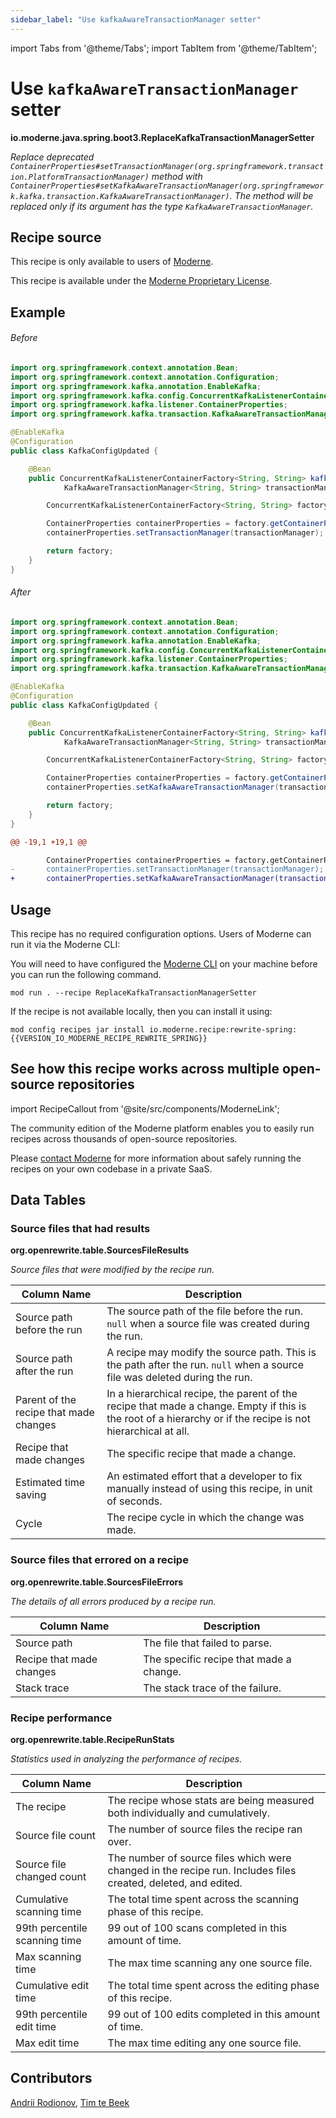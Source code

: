 ```yaml
---
sidebar_label: "Use kafkaAwareTransactionManager setter"
---
```


import Tabs from '@theme/Tabs';
import TabItem from '@theme/TabItem';

# Use `kafkaAwareTransactionManager` setter

**io.moderne.java.spring.boot3.ReplaceKafkaTransactionManagerSetter**

_Replace deprecated `ContainerProperties#setTransactionManager(org.springframework.transaction.PlatformTransactionManager)` method with `ContainerProperties#setKafkaAwareTransactionManager(org.springframework.kafka.transaction.KafkaAwareTransactionManager)`. The method will be replaced only if its argument has the type `KafkaAwareTransactionManager`._

## Recipe source

This recipe is only available to users of [Moderne](https://docs.moderne.io/).


This recipe is available under the [Moderne Proprietary License](https://docs.moderne.io/licensing/overview).

## Example


<Tabs groupId="beforeAfter">
<TabItem value="java" label="java">


###### Before
```java
import org.springframework.context.annotation.Bean;
import org.springframework.context.annotation.Configuration;
import org.springframework.kafka.annotation.EnableKafka;
import org.springframework.kafka.config.ConcurrentKafkaListenerContainerFactory;
import org.springframework.kafka.listener.ContainerProperties;
import org.springframework.kafka.transaction.KafkaAwareTransactionManager;

@EnableKafka
@Configuration
public class KafkaConfigUpdated {

    @Bean
    public ConcurrentKafkaListenerContainerFactory<String, String> kafkaListenerContainerFactory(
            KafkaAwareTransactionManager<String, String> transactionManager) {

        ConcurrentKafkaListenerContainerFactory<String, String> factory = new ConcurrentKafkaListenerContainerFactory<>();

        ContainerProperties containerProperties = factory.getContainerProperties();
        containerProperties.setTransactionManager(transactionManager);

        return factory;
    }
}
```

###### After
```java
import org.springframework.context.annotation.Bean;
import org.springframework.context.annotation.Configuration;
import org.springframework.kafka.annotation.EnableKafka;
import org.springframework.kafka.config.ConcurrentKafkaListenerContainerFactory;
import org.springframework.kafka.listener.ContainerProperties;
import org.springframework.kafka.transaction.KafkaAwareTransactionManager;

@EnableKafka
@Configuration
public class KafkaConfigUpdated {

    @Bean
    public ConcurrentKafkaListenerContainerFactory<String, String> kafkaListenerContainerFactory(
            KafkaAwareTransactionManager<String, String> transactionManager) {

        ConcurrentKafkaListenerContainerFactory<String, String> factory = new ConcurrentKafkaListenerContainerFactory<>();

        ContainerProperties containerProperties = factory.getContainerProperties();
        containerProperties.setKafkaAwareTransactionManager(transactionManager);

        return factory;
    }
}
```

</TabItem>
<TabItem value="diff" label="Diff" >

```diff
@@ -19,1 +19,1 @@

        ContainerProperties containerProperties = factory.getContainerProperties();
-       containerProperties.setTransactionManager(transactionManager);
+       containerProperties.setKafkaAwareTransactionManager(transactionManager);

```
</TabItem>
</Tabs>


## Usage

This recipe has no required configuration options. Users of Moderne can run it via the Moderne CLI:
<Tabs groupId="projectType">


<TabItem value="moderne-cli" label="Moderne CLI">

You will need to have configured the [Moderne CLI](https://docs.moderne.io/user-documentation/moderne-cli/getting-started/cli-intro) on your machine before you can run the following command.

```shell title="shell"
mod run . --recipe ReplaceKafkaTransactionManagerSetter
```

If the recipe is not available locally, then you can install it using:
```shell
mod config recipes jar install io.moderne.recipe:rewrite-spring:{{VERSION_IO_MODERNE_RECIPE_REWRITE_SPRING}}
```
</TabItem>
</Tabs>

## See how this recipe works across multiple open-source repositories

import RecipeCallout from '@site/src/components/ModerneLink';

<RecipeCallout link="https://app.moderne.io/recipes/io.moderne.java.spring.boot3.ReplaceKafkaTransactionManagerSetter" />

The community edition of the Moderne platform enables you to easily run recipes across thousands of open-source repositories.

Please [contact Moderne](https://moderne.io/product) for more information about safely running the recipes on your own codebase in a private SaaS.
## Data Tables

<Tabs groupId="data-tables">
<TabItem value="org.openrewrite.table.SourcesFileResults" label="SourcesFileResults">

### Source files that had results
**org.openrewrite.table.SourcesFileResults**

_Source files that were modified by the recipe run._

| Column Name | Description |
| ----------- | ----------- |
| Source path before the run | The source path of the file before the run. `null` when a source file was created during the run. |
| Source path after the run | A recipe may modify the source path. This is the path after the run. `null` when a source file was deleted during the run. |
| Parent of the recipe that made changes | In a hierarchical recipe, the parent of the recipe that made a change. Empty if this is the root of a hierarchy or if the recipe is not hierarchical at all. |
| Recipe that made changes | The specific recipe that made a change. |
| Estimated time saving | An estimated effort that a developer to fix manually instead of using this recipe, in unit of seconds. |
| Cycle | The recipe cycle in which the change was made. |

</TabItem>

<TabItem value="org.openrewrite.table.SourcesFileErrors" label="SourcesFileErrors">

### Source files that errored on a recipe
**org.openrewrite.table.SourcesFileErrors**

_The details of all errors produced by a recipe run._

| Column Name | Description |
| ----------- | ----------- |
| Source path | The file that failed to parse. |
| Recipe that made changes | The specific recipe that made a change. |
| Stack trace | The stack trace of the failure. |

</TabItem>

<TabItem value="org.openrewrite.table.RecipeRunStats" label="RecipeRunStats">

### Recipe performance
**org.openrewrite.table.RecipeRunStats**

_Statistics used in analyzing the performance of recipes._

| Column Name | Description |
| ----------- | ----------- |
| The recipe | The recipe whose stats are being measured both individually and cumulatively. |
| Source file count | The number of source files the recipe ran over. |
| Source file changed count | The number of source files which were changed in the recipe run. Includes files created, deleted, and edited. |
| Cumulative scanning time | The total time spent across the scanning phase of this recipe. |
| 99th percentile scanning time | 99 out of 100 scans completed in this amount of time. |
| Max scanning time | The max time scanning any one source file. |
| Cumulative edit time | The total time spent across the editing phase of this recipe. |
| 99th percentile edit time | 99 out of 100 edits completed in this amount of time. |
| Max edit time | The max time editing any one source file. |

</TabItem>

</Tabs>

## Contributors
[Andrii Rodionov](mailto:andrey.rodionov@gmail.com), [Tim te Beek](mailto:timtebeek@gmail.com)
